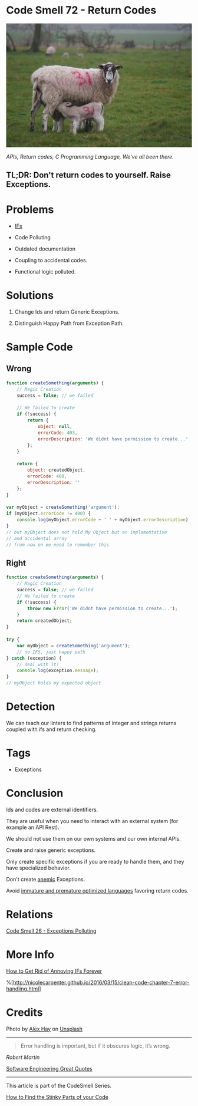 # Code Smell 72 - Return Codes

![Code Smell 72 - Return Codes](Code%20Smell%2072%20-%20Return%20Codes.jpg)

*APIs, Return codes, C Programming Language, We've all been there.*

## TL;DR: Don't return codes to yourself. Raise Exceptions.

# Problems

- [IFs](https://github.com/mcsee/Software-Design-Articles/tree/main/Articles/Theory/How%20to%20Get%20Rid%20of%20Annoying%20IFs%20Forever/readme.md)

- Code Polluting

- Outdated documentation

- Coupling to accidental codes.

- Functional logic polluted.

# Solutions

1. Change Ids and return Generic Exceptions.

2. Distinguish Happy Path from Exception Path.

# Sample Code

## Wrong

[Gist Url]: # (https://gist.github.com/mcsee/d7afaa2f18126a7cdb7ecfcbb1124d81)
```javascript
function createSomething(arguments) {
    // Magic Creation
    success = false; // we failed

    // We failed to create
    if (!success) {
        return {
            object: null,
            errorCode: 403,
            errorDescription: 'We didnt have permission to create...'
        };
    }

    return {
        object: createdObject,
        errorCode: 400,
        errorDescription: ''
    };
}

var myObject = createSomething('argument');
if (myObject.errorCode != 400) {
    console.log(myObject.errorCode + ' ' + myObject.errorDescription)
}
// but myObject does not hold My Object but an implementative
// and accidental array
// from now on me need to remember this
```

## Right

[Gist Url]: # (https://gist.github.com/mcsee/5162daac1e8e7aa5b163ef724944a524)
```javascript
function createSomething(arguments) {
    // Magic Creation
    success = false; // we failed
    // We failed to create
    if (!success) {
        throw new Error('We didnt have permission to create...');
    }
    return createdObject;
}

try {
    var myObject = createSomething('argument');
    // no IFS, just happy path
} catch (exception) {
    // deal with it!
    console.log(exception.message);
}
// myObject holds my expected object
```

# Detection

We can teach our linters to find patterns of integer and strings returns coupled with ifs and return checking.

# Tags

- Exceptions

# Conclusion

Ids and codes are external identifiers. 

They are useful when you need to interact with an external system (for example an API Rest).

We should not use them on our own systems and our own internal APIs.

Create and raise generic exceptions.

Only create specific exceptions if you are ready to handle them, and they have specialized behavior. 

Don't create [anemic](https://github.com/mcsee/Software-Design-Articles/tree/main/Articles/Code%20Smells/Code%20Smell%2001%20-%20Anemic%20Models/readme.md) Exceptions.

Avoid [immature and premature optimized languages](https://golangdocs.com/errors-exception-handling-in-golang) favoring return codes.

# Relations

[Code Smell 26 - Exceptions Polluting](https://github.com/mcsee/Software-Design-Articles/tree/main/Articles/Code%20Smells/Code%20Smell%2026%20-%20Exceptions%20Polluting/readme.md)

# More Info

[How to Get Rid of Annoying IFs Forever](https://github.com/mcsee/Software-Design-Articles/tree/main/Articles/Theory/How%20to%20Get%20Rid%20of%20Annoying%20IFs%20Forever/readme.md)

%[http://nicolecarpenter.github.io/2016/03/15/clean-code-chapter-7-error-handling.html]

# Credits

Photo by [Alex Hay](https://unsplash.com/@alex_hay) on [Unsplash](https://unsplash.com/s/photos/numbers)  

* * *

> Error handling is important, but if it obscures logic, it’s wrong.

_Robert Martin_
 
[Software Engineering Great Quotes](https://github.com/mcsee/Software-Design-Articles/tree/main/Articles/Quotes/Software%20Engineering%20Great%20Quotes/readme.md)

* * *

This article is part of the CodeSmell Series.

[How to Find the Stinky Parts of your Code](https://github.com/mcsee/Software-Design-Articles/tree/main/Articles/Code%20Smells/How%20to%20Find%20the%20Stinky%20parts%20of%20your%20Code/readme.md)
